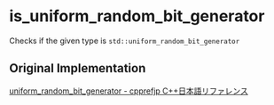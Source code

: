 # is_uniform_random_bit_generator

Checks if the given type is `std::uniform_random_bit_generator`

## Original Implementation

[uniform_random_bit_generator - cpprefjp C++日本語リファレンス](https://cpprefjp.github.io/reference/random/uniform_random_bit_generator.html)

<!-- EOF -->

